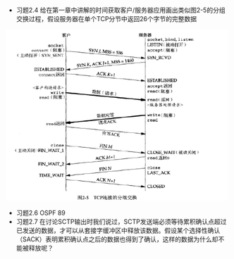 ### 

* 习题2.4
给在第一章中讲解的时间获取客户/服务器应用画出类似图2-5的分组交换过程，假设服务器在单个TCP分节中返回26个字节的完整数据

![tcp](../../image/tcp.png)

* 习题2.6
  OSPF 89
* 习题2.7
  在讨论SCTP输出时我们说过，SCTP发送端必须等待累积确认点超过已发送的数据，才可以从套接字缓冲区中释放该数据。假设某个选择性确认（SACK）表明累积确认点之后的数据也得到了确认，这样的数据为什么却不能被释放呢？